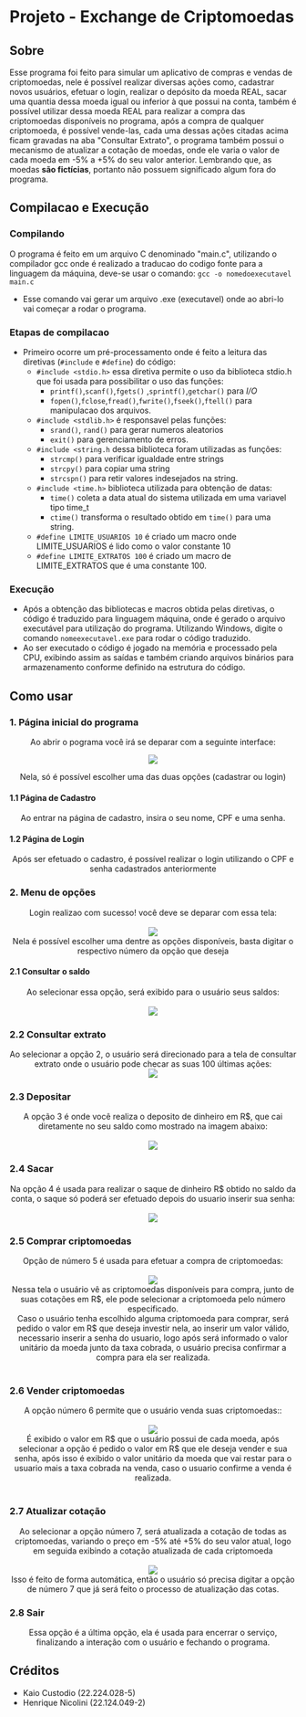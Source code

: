 # Projeto - Exchange de Criptomoedas
## Sobre
  Esse programa foi feito para simular um aplicativo de compras e vendas de criptomoedas, nele é possível realizar diversas ações como, cadastrar
  novos usuários, efetuar o login, realizar o depósito da moeda REAL, sacar uma quantia dessa moeda igual ou inferior à que possui na 
  conta, também é possível utilizar dessa moeda REAL para realizar a compra das criptomoedas disponíveis no programa, após a compra de 
  qualquer criptomoeda, é possível vende-las, cada uma dessas ações citadas acima ficam gravadas na aba "Consultar Extrato", o programa também
  possui o mecanismo de atualizar a cotação de moedas, onde ele varia o valor de cada moeda em -5% a +5% do seu valor anterior. Lembrando que,
  as moedas **são fictícias**, portanto não possuem significado algum fora do programa.

## Compilacao e Execução
### Compilando
  O programa é feito em um arquivo C denominado "main.c", utilizando o compilador gcc onde é realizado a traducao do codigo fonte para a linguagem da máquina, deve-se usar o comando:
                                      ```
                                        gcc -o nomedoexecutavel main.c
                                      ```
 - Esse comando vai gerar um arquivo .exe (executavel) onde ao abri-lo vai começar a rodar o programa.
 ### Etapas de compilacao
 - Primeiro ocorre um pré-processamento onde é feito a leitura das diretivas (```#include``` e ```#define```) do código:
   -  ```#include <stdio.h>``` essa diretiva permite o uso da biblioteca stdio.h que foi usada para possibilitar o uso das funções:
       -   ```printf()```,```scanf()```,```fgets()``` ,```sprintf()```,```getchar()``` para *I/O*
       -   ```fopen()```,```fclose```,```fread()```,```fwrite()```,```fseek()```,```ftell()``` para manipulacao dos arquivos.
   - ```#include <stdlib.h>``` é responsavel pelas funções:
       - ```srand()```, ```rand()``` para gerar numeros aleatorios
       - ```exit()``` para gerenciamento de erros.
   - ```#include <string.h``` dessa biblioteca foram utilizadas as funções:
       - ```strcmp()``` para verificar igualdade entre strings
       - ```strcpy()``` para copiar uma string
       - ```strcspn()``` para retir valores indesejados na string.
   - ```#include <time.h>``` biblioteca utilizada para obtenção de datas:
       - ```time()``` coleta a data atual do sistema utilizada em uma variavel tipo time_t
       - ```ctime()``` transforma o resultado obtido em ```time()``` para uma string.
   - ```#define LIMITE_USUARIOS 10``` é criado um macro onde LIMITE_USUARIOS é lido como o valor constante 10
   - ```#define LIMITE_EXTRATOS 100``` é criado um macro de LIMITE_EXTRATOS que é uma constante 100.

### Execução
  - Após a obtenção das bibliotecas e macros obtida pelas diretivas, o código é traduzido para linguagem máquina, onde é gerado o arquivo executável para utilização do programa. Utilizando Windows, digite o comando ```nomeexecutavel.exe``` para rodar o código traduzido.
  - Ao ser executado o código é jogado na memória e processado pela CPU, exibindo assim as saídas e também criando arquivos binários para armazenamento conforme definido na estrutura do código.

## Como usar
### 1. Página inicial do programa

  <p align="center">Ao abrir o pograma você irá se deparar com a seguinte interface:</p>
  
   <p align="center">                 
    <img src=https://github.com/user-attachments/assets/d3241457-1700-4d16-bec4-f082bb0427db>
   </p>
   <p align="center">Nela, só é possível escolher uma das duas opções (cadastrar ou login) </p>

   #### 1.1 Página de Cadastro
   
   <p align="center">
     Ao entrar na página de cadastro, insira o seu nome, CPF e uma senha.
   </p>
   
   #### 1.2 Página de Login
   <p align="center">
     Após ser efetuado o cadastro, é possível realizar o login utilizando o CPF e senha cadastrados anteriormente
   </p> 
   
   ### 2. Menu de opções
   <p align="center">
     Login realizao com sucesso! você deve se deparar com essa tela:
     <br><br>
     <img src=https://github.com/user-attachments/assets/7b22362e-442d-4c21-889d-57f77ca14def>
     <br>
      Nela é possível escolher uma dentre as opções disponíveis, basta digitar o respectivo número da opção que deseja
   </p>

   #### 2.1 Consultar o saldo
   <p align="center">
     Ao selecionar essa opção, será exibido para o usuário seus saldos:
     <br><br>
      <img src=https://github.com/user-attachments/assets/842e101f-b283-4f8a-9cb6-7d6553862858>
   </p>

   ### 2.2 Consultar extrato
   <p align="center">
     Ao selecionar a opção 2, o usuário será direcionado para a tela de consultar extrato onde o usuário pode checar as suas 100 últimas ações: <br>
     <img src=https://github.com/user-attachments/assets/03480b84-92d2-495b-94b1-426ceffcf1c1>

   </p>

   ### 2.3 Depositar
   <p align="center">
     A opção 3 é onde você realiza o deposito de dinheiro em R$, que cai diretamente no seu saldo como mostrado na imagem abaixo:
     <br><br>
     <img src=https://github.com/user-attachments/assets/fc886abc-1d1a-4bed-8d5e-fa7c144eb583>
     <br> 
   </p>

   ### 2.4 Sacar
   <p align="center">
     Na opção 4 é usada para realizar o saque de dinheiro R$ obtido no saldo da conta, o saque só poderá ser efetuado depois do usuario inserir sua senha:
     <br><br>
     <img src=https://github.com/user-attachments/assets/9a9652cb-4919-4cb4-b25b-2af3fbdd01ed>
     <br>

   </p>
  
  ### 2.5 Comprar criptomoedas
  <p align="center">
    Opção de número 5 é usada para efetuar a compra de criptomoedas:
    <br><br>
    <img src=https://github.com/user-attachments/assets/388473d5-4578-47f2-99d3-8efa5c0055f2>
    <br>
    Nessa tela o usuário vê as criptomoedas disponíveis para compra, junto de suas cotações em R$, ele pode selecionar a criptomoeda pelo número especificado.
    <br>
    Caso o usuário tenha escolhido alguma criptomoeda para comprar, será pedido o valor em R$ que deseja investir nela, ao inserir um valor válido, necessario inserir a senha do usuario, logo após será informado o valor unitário da moeda junto da taxa cobrada, o usuário precisa confirmar a compra para ela ser realizada.
    <br><br>
  </p>

  ### 2.6 Vender criptomoedas
   <p align="center">
     A opção número 6 permite que o usuário venda suas criptomoedas::
     <br><br>
     <img src=https://github.com/user-attachments/assets/62e92403-cf2d-402e-9208-c975c729b1a1>
     <br>
     É exibido o valor em R$ que o usuário possui de cada moeda, após selecionar a opção é pedido o valor em R$ que ele deseja vender e sua senha, após isso é exibido o valor unitário da moeda que vai restar para o usuario mais a taxa cobrada na venda, caso o usuario confirme a venda é realizada.
     <br><br>
   </p>
  
### 2.7 Atualizar cotação
 <p align="center">
   Ao selecionar a opção número 7, será atualizada a cotação de todas as criptomoedas, variando o preço em -5% até +5% do seu valor atual, logo em seguida exibindo a cotação atualizada de cada criptomoeda
   <br><br>
   <img src=https://github.com/user-attachments/assets/8579f23f-faec-49a0-9707-97459f7d2297>
   <br>
   Isso é feito de forma automática, então o usuário só precisa digitar a opção de número 7 que já será feito o processo de atualização das cotas.
 </p>

 ### 2.8 Sair
   <p align="center">
     Essa opção é a última opção, ela é usada para encerrar o serviço, finalizando a interação com o usuário e fechando o programa.

## Créditos
   - Kaio Custodio (22.224.028-5)
   - Henrique Nicolini (22.124.049-2)
  
    

     
  
   
